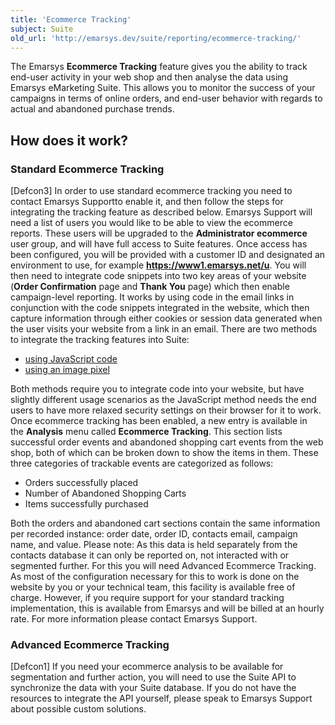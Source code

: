```yaml
---
title: 'Ecommerce Tracking'
subject: Suite
old_url: 'http://emarsys.dev/suite/reporting/ecommerce-tracking/'
---
```


The Emarsys **Ecommerce Tracking** feature gives you the ability to track end-user activity in your web shop and then analyse the data using Emarsys eMarketing Suite. This allows you to monitor the success of your campaigns in terms of online orders, and end-user behavior with regards to actual and abandoned purchase trends.

How does it work?
-----------------

### Standard Ecommerce Tracking

 [Defcon3] In order to use standard ecommerce tracking you need to contact Emarsys Supportto enable it, and then follow the steps for integrating the tracking feature as described below. Emarsys Support will need a list of users you would like to be able to view the ecommerce reports. These users will be upgraded to the **Administrator ecommerce** user group, and will have full access to Suite features. Once access has been configured, you will be provided with a customer ID and designated an environment to use, for example **https://www1.emarsys.net/u**. You will then need to integrate code snippets into two key areas of your website (**Order Confirmation** page and **Thank You** page) which then enable campaign-level reporting. It works by using code in the email links in conjunction with the code snippets integrated in the website, which then capture information through either cookies or session data generated when the user visits your website from a link in an email. There are two methods to integrate the tracking features into Suite:

- [using JavaScript code](/Suite/ecommerce-tracking-using-javascript.md "Implementing Ecommerce Tracking using JavaScript")
- [using an image pixel](/Suite/ecommerce-tracking-using-an-imagepixel.md "Implementing Ecommerce Tracking using an ImagePixel")

 Both methods require you to integrate code into your website, but have slightly different usage scenarios as the JavaScript method needs the end users to have more relaxed security settings on their browser for it to work. Once ecommerce tracking has been enabled, a new entry is available in the **Analysis** menu called **Ecommerce Tracking**. This section lists successful order events and abandoned shopping cart events from the web shop, both of which can be broken down to show the items in them. These three categories of trackable events are categorized as follows:

- Orders successfully placed
- Number of Abandoned Shopping Carts
- Items successfully purchased

 Both the orders and abandoned cart sections contain the same information per recorded instance: order date, order ID, contacts email, campaign name, and value. Please note: As this data is held separately from the contacts database it can only be reported on, not interacted with or segmented further. For this you will need Advanced Ecommerce Tracking. As most of the configuration necessary for this to work is done on the website by you or your technical team, this facility is available free of charge. However, if you require support for your standard tracking implementation, this is available from Emarsys and will be billed at an hourly rate. For more information please contact Emarsys Support.

### Advanced Ecommerce Tracking

 [Defcon1] If you need your ecommerce analysis to be available for segmentation and further action, you will need to use the Suite API to synchronize the data with your Suite database. If you do not have the resources to integrate the API yourself, please speak to Emarsys Support about possible custom solutions.